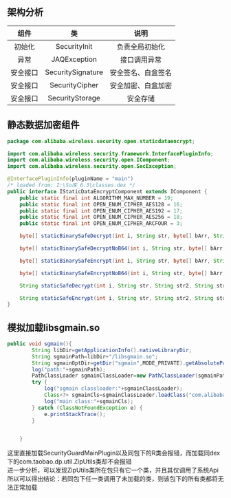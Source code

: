 ## 架构分析

|   组件   |        类         |        说明        |
| :------: | :---------------: | :----------------: |
|  初始化  |   SecurityInit    |   负责全局初始化   |
|   异常   |   JAQException    |    接口调用异常    |
| 安全接口 | SecuritySignature | 安全签名、白盒签名 |
| 安全接口 |  SecurityCipher   | 安全加密、白盒加密 |
| 安全接口 |  SecurityStorage  |      安全存储      |

## 静态数据加密组件

```java
package com.alibaba.wireless.security.open.staticdataencrypt;

import com.alibaba.wireless.security.framework.InterfacePluginInfo;
import com.alibaba.wireless.security.open.IComponent;
import com.alibaba.wireless.security.open.SecException;

@InterfacePluginInfo(pluginName = "main")
/* loaded from: I:\So库_6.3\classes.dex */
public interface IStaticDataEncryptComponent extends IComponent {
    public static final int ALGORITHM_MAX_NUMBER = 19;
    public static final int OPEN_ENUM_CIPHER_AES128 = 16;
    public static final int OPEN_ENUM_CIPHER_AES192 = 17;
    public static final int OPEN_ENUM_CIPHER_AES256 = 18;
    public static final int OPEN_ENUM_CIPHER_ARCFOUR = 3;

    byte[] staticBinarySafeDecrypt(int i, String str, byte[] bArr, String str2) throws SecException;

    byte[] staticBinarySafeDecryptNoB64(int i, String str, byte[] bArr, String str2) throws SecException;

    byte[] staticBinarySafeEncrypt(int i, String str, byte[] bArr, String str2) throws SecException;

    byte[] staticBinarySafeEncryptNoB64(int i, String str, byte[] bArr, String str2) throws SecException;

    String staticSafeDecrypt(int i, String str, String str2, String str3) throws SecException;

    String staticSafeEncrypt(int i, String str, String str2, String str3) throws SecException;
}
```



## 模拟加载libsgmain.so

```java
public void sgmain(){
        String libDir=getApplicationInfo().nativeLibraryDir;
        String sgmainPath=libDir+"/libsgmain.so";
        String sgmainOptDir=getDir("sgmain",MODE_PRIVATE).getAbsolutePath();
        log("path:"+sgmainPath);
        PathClassLoader sgmainClassLoader=new PathClassLoader(sgmainPath,sgmainOptDir,getClassLoader());
        try {
            log("sgmain classloader:"+sgmainClassLoader);
            Class<?> sgmainCls=sgmainClassLoader.loadClass("com.alibaba.wireless.security.mainplugin.SecurityGuardMainPlugin");
            log("main class:"+sgmainCls);
        } catch (ClassNotFoundException e) {
            e.printStackTrace();
        }


    }
```
这里直接加载SecurityGuardMainPlugin以及同包下的R类会报错，而加载同dex下的com.taobao.dp.util.ZipUtils类却不会报错\
进一步分析，可以发现ZipUtils类所在包只有它一个类，并且其仅调用了系统Api\
所以可以得出结论：若同包下任一类调用了未加载的类，则该包下的所有类都将无法正常加载
